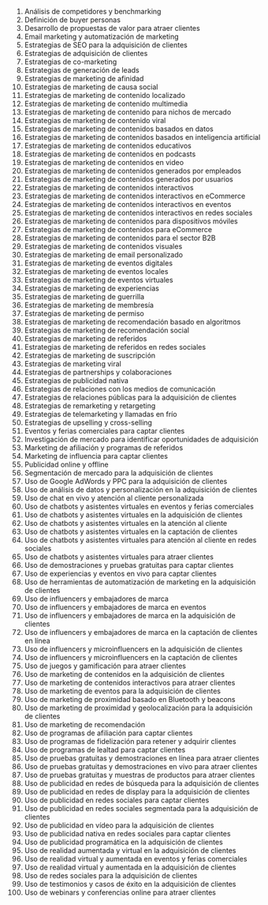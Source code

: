 01. Análisis de competidores y benchmarking
02. Definición de buyer personas
03. Desarrollo de propuestas de valor para atraer clientes
04. Email marketing y automatización de marketing
05. Estrategias de SEO para la adquisición de clientes
06. Estrategias de adquisición de clientes
07. Estrategias de co-marketing
08. Estrategias de generación de leads
09. Estrategias de marketing de afinidad
10. Estrategias de marketing de causa social
11. Estrategias de marketing de contenido localizado
12. Estrategias de marketing de contenido multimedia
13. Estrategias de marketing de contenido para nichos de mercado
14. Estrategias de marketing de contenido viral
15. Estrategias de marketing de contenidos basados en datos
16. Estrategias de marketing de contenidos basados en inteligencia artificial
17. Estrategias de marketing de contenidos educativos
18. Estrategias de marketing de contenidos en podcasts
19. Estrategias de marketing de contenidos en video
20. Estrategias de marketing de contenidos generados por empleados
21. Estrategias de marketing de contenidos generados por usuarios
22. Estrategias de marketing de contenidos interactivos
23. Estrategias de marketing de contenidos interactivos en eCommerce
24. Estrategias de marketing de contenidos interactivos en eventos
25. Estrategias de marketing de contenidos interactivos en redes sociales
26. Estrategias de marketing de contenidos para dispositivos móviles
27. Estrategias de marketing de contenidos para eCommerce
28. Estrategias de marketing de contenidos para el sector B2B
29. Estrategias de marketing de contenidos visuales
30. Estrategias de marketing de email personalizado
31. Estrategias de marketing de eventos digitales
32. Estrategias de marketing de eventos locales
33. Estrategias de marketing de eventos virtuales
34. Estrategias de marketing de experiencias
35. Estrategias de marketing de guerrilla
36. Estrategias de marketing de membresía
37. Estrategias de marketing de permiso
38. Estrategias de marketing de recomendación basado en algoritmos
39. Estrategias de marketing de recomendación social
40. Estrategias de marketing de referidos
41. Estrategias de marketing de referidos en redes sociales
42. Estrategias de marketing de suscripción
43. Estrategias de marketing viral
44. Estrategias de partnerships y colaboraciones
45. Estrategias de publicidad nativa
46. Estrategias de relaciones con los medios de comunicación
47. Estrategias de relaciones públicas para la adquisición de clientes
48. Estrategias de remarketing y retargeting
49. Estrategias de telemarketing y llamadas en frío
50. Estrategias de upselling y cross-selling
51. Eventos y ferias comerciales para captar clientes
52. Investigación de mercado para identificar oportunidades de adquisición
53. Marketing de afiliación y programas de referidos
54. Marketing de influencia para captar clientes
55. Publicidad online y offline
56. Segmentación de mercado para la adquisición de clientes
57. Uso de Google AdWords y PPC para la adquisición de clientes
58. Uso de análisis de datos y personalización en la adquisición de clientes
59. Uso de chat en vivo y atención al cliente personalizada
60. Uso de chatbots y asistentes virtuales en eventos y ferias comerciales
61. Uso de chatbots y asistentes virtuales en la adquisición de clientes
62. Uso de chatbots y asistentes virtuales en la atención al cliente
63. Uso de chatbots y asistentes virtuales en la captación de clientes
64. Uso de chatbots y asistentes virtuales para atención al cliente en redes sociales
65. Uso de chatbots y asistentes virtuales para atraer clientes
66. Uso de demostraciones y pruebas gratuitas para captar clientes
67. Uso de experiencias y eventos en vivo para captar clientes
68. Uso de herramientas de automatización de marketing en la adquisición de clientes
69. Uso de influencers y embajadores de marca
70. Uso de influencers y embajadores de marca en eventos
71. Uso de influencers y embajadores de marca en la adquisición de clientes
72. Uso de influencers y embajadores de marca en la captación de clientes en línea
73. Uso de influencers y microinfluencers en la adquisición de clientes
74. Uso de influencers y microinfluencers en la captación de clientes
75. Uso de juegos y gamificación para atraer clientes
76. Uso de marketing de contenidos en la adquisición de clientes
77. Uso de marketing de contenidos interactivos para atraer clientes
78. Uso de marketing de eventos para la adquisición de clientes
79. Uso de marketing de proximidad basado en Bluetooth y beacons
80. Uso de marketing de proximidad y geolocalización para la adquisición de clientes
81. Uso de marketing de recomendación
82. Uso de programas de afiliación para captar clientes
83. Uso de programas de fidelización para retener y adquirir clientes
84. Uso de programas de lealtad para captar clientes
85. Uso de pruebas gratuitas y demostraciones en línea para atraer clientes
86. Uso de pruebas gratuitas y demostraciones en vivo para atraer clientes
87. Uso de pruebas gratuitas y muestras de productos para atraer clientes
88. Uso de publicidad en redes de búsqueda para la adquisición de clientes
89. Uso de publicidad en redes de display para la adquisición de clientes
90. Uso de publicidad en redes sociales para captar clientes
91. Uso de publicidad en redes sociales segmentada para la adquisición de clientes
92. Uso de publicidad en vídeo para la adquisición de clientes
93. Uso de publicidad nativa en redes sociales para captar clientes
94. Uso de publicidad programática en la adquisición de clientes
95. Uso de realidad aumentada y virtual en la adquisición de clientes
96. Uso de realidad virtual y aumentada en eventos y ferias comerciales
97. Uso de realidad virtual y aumentada en la adquisición de clientes
98. Uso de redes sociales para la adquisición de clientes
99. Uso de testimonios y casos de éxito en la adquisición de clientes
100. Uso de webinars y conferencias online para atraer clientes